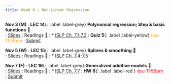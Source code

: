 ```yaml
---
title: Week 6 — Non-Linear Regression
---
```


**Nov 3 (M)**
: **LEC 14**{: .label .label-grey} **Polynomial regression; Step & basis functions** 🎥  
    : [Slides](.)
: Readings 📖
: * [ISLP Ch. 7.1-7.3](https://www.statlearning.com/)
: **Quiz 5**{: .label .label-yellow} <font color="orange">due 11:59pm</font>
    : [Submit](.)

**Nov 5 (W)**
: **LEC 15**{: .label .label-grey} **Splines & smoothing** 🎥  
    : [Slides](.)
: Readings 📖
: * [ISLP Ch. 7.4-7.5](https://www.statlearning.com/)

**Nov 7 (F)**
: **LEC 16**{: .label .label-grey} **Generalized additive models** 🎥  
    : [Slides](.)
: Readings 📖
: * [ISLP Ch. 7.7](https://www.statlearning.com/)
: **HW 6**{: .label .label-red } <font color="red">due 11:59pm</font>
    : [Submit](.)
